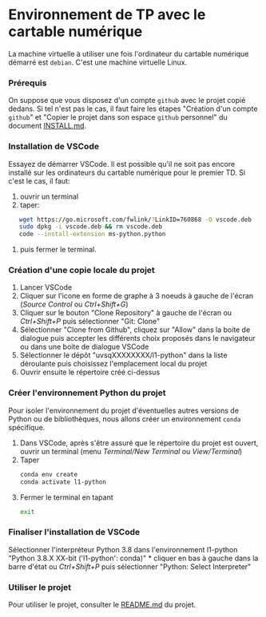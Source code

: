 # Environnement de TP avec le cartable numérique

La machine virtuelle à utiliser une fois l'ordinateur du cartable numérique démarré est `debian`. C'est une machine virtuelle Linux.


### Prérequis
On suppose que vous disposez d'un compte `github` avec le projet copié dedans. 
Si tel n'est pas le cas, il faut faire les étapes "Création d'un compte `github`" et "Copier le projet dans son espace `github` personnel" du document [INSTALL.md](INSTALL.md).



### Installation de VSCode
Essayez de démarrer VSCode. Il est possible qu'il ne soit pas encore installé sur les ordinateurs du cartable numérique pour le premier TD. Si c'est le cas, il faut:
1. ouvrir un terminal
1. taper:
 ```bash
    wget https://go.microsoft.com/fwlink/?LinkID=760868 -O vscode.deb
    sudo dpkg -i vscode.deb && rm vscode.deb
    code --install-extension ms-python.python 
```
1. puis fermer le terminal.


### Création d'une copie locale du projet
1. Lancer VSCode
1. Cliquer sur l'icone en forme de graphe à 3 noeuds à gauche de l'écran (*Source Control* ou *Ctrl+Shift+G*)
1. Cliquer sur le bouton "Clone Repository" à gauche de l'écran ou *Ctrl+Shift+P* puis sélectionner "Git: Clone"
1. Sélectionner "Clone from Github", cliquez sur "Allow" dans la boite de dialogue puis accepter les différents choix proposés dans le navigateur ou dans une boite de dialogue VSCode
1. Sélectionner le dépôt "uvsqXXXXXXXX/l1-python" dans la liste déroulante puis choisissez l'emplacement local du projet
1. Ouvrir ensuite le répertoire créé ci-dessus


### Créer l'environnement Python du projet
Pour isoler l'environnement du projet d'éventuelles autres versions de Python ou de bibliothèques, nous allons créer un environnement `conda` spécifique.

1. Dans VSCode, après s'être assuré que le répertoire du projet est ouvert, ouvrir un terminal (menu *Terminal/New Terminal* ou *View/Terminal*)
1. Taper
    ```bash
    conda env create
    conda activate l1-python
    ```
1. Fermer le terminal en tapant
    ```bash
    exit
    ```

### Finaliser l'installation de VSCode

Sélectionner l'interpréteur Python 3.8 dans l'environnement l1-python "Python 3.8.X XX-bit ('l1-python': conda)"
    * cliquer en bas à gauche dans la barre d'état ou *Ctrl+Shift+P* puis sélectionner "Python: Select Interpreter"


### Utiliser le projet
Pour utiliser le projet, consulter le [README.md](README.md) du projet.